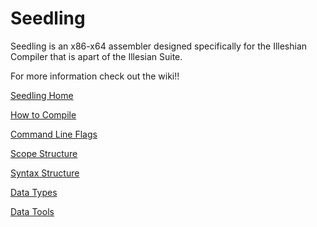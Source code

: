 # Seedling

Seedling is an x86-x64 assembler designed specifically for the Illeshian Compiler that is apart of the Illesian Suite.

For more information check out the wiki!!

[Seedling Home](https://github.com/ravenleeblack/Seedling/wiki)

[How to Compile](https://github.com/ravenleeblack/Seedling/wiki/How-to-Compile)

[Command Line Flags](https://github.com/ravenleeblack/Seedling/wiki/Command-Line-Flags)

[Scope Structure](https://github.com/ravenleeblack/Seedling/wiki/Scope-Structure)

[Syntax Structure](https://github.com/ravenleeblack/Seedling/wiki/Syntax-Structure)

[Data Types](https://github.com/ravenleeblack/Seedling/wiki/Data-Types)

[Data Tools](https://github.com/ravenleeblack/Illeshian/wiki/Data-Tools)
